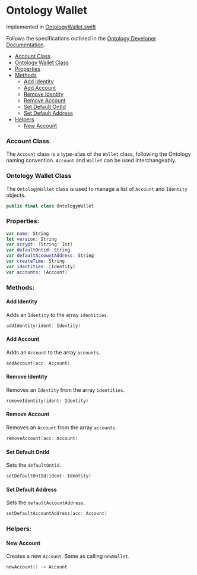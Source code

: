 # Ontology Wallet

Implemented in [OntologyWallet.swift](https://github.com/Ryucoin/neovm-utils/blob/master/neovmUtils/Classes/Ontology/OntologyWallet.swift)

Follows the specifications outlined in the [Ontology Developer Documentation](https://dev-docs.ont.io/#/docs-en/SDKs/01-wallet-file-specification).

- [Account Class](#account)
- [Ontology Wallet Class](#ontology-wallet-class)
- [Properties](#properties)
- [Methods](#methods)
  - [Add Identity](#add-identity)
  - [Add Account](#add-account)
  - [Remove Identity](#remove-identity)
  - [Remove Account](#remove-account)
  - [Set Default OntId](#set-default-ontid)
  - [Set Default Address](#set-default-address)
- [Helpers](#helpers)
  - [New Account](#new-account)

### Account Class

The `Account` class is a type-alias of the `Wallet` class, following the Ontology naming convention. `Account` and `Wallet` can be used interchangeably.

### Ontology Wallet Class

The `OntologyWallet` class is used to manage a list of `Account` and `Identity` objects.

``` swift
public final class OntologyWallet
```

### Properties:

``` swift
var name: String
let version: String
var scrypt: [String: Int]
var defaultOntid: String
var defaultAccountAddress: String
var createTime: String
var identities: [Identity]
var accounts: [Account]
```

### Methods:

#### Add Identity

Adds an `Identity` to the array `identities`.

``` swift
addIdentity(ident: Identity)
```

#### Add Account

Adds an `Account` to the array `accounts`.

``` swift
addAccount(acc: Account)
```

#### Remove Identity

Removes an `Identity` from the array `identities`.

``` swift
removeIdentity(ident: Identity)
```

#### Remove Account

Removes an `Account` from the array `accounts`.

``` swift
removeAccount(acc: Account)
```

#### Set Default OntId

Sets the `defaultOntid`.

``` swift
setDefaultOntId(ident: Identity)
```

#### Set Default Address

Sets the `defaultAccountAddress`.

``` swift
setDefaultAccountAddress(acc: Account)
```

### Helpers:

#### New Account

Creates a new `Account`. Same as calling `newWallet`.

``` swift
newAccount() -> Account
```
